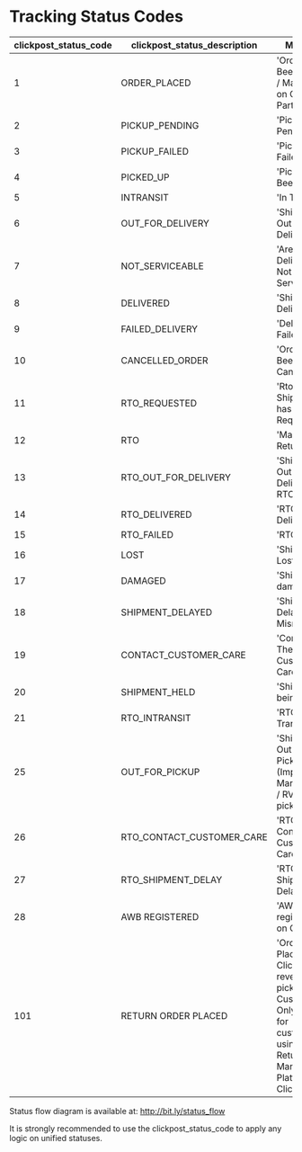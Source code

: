 # Tracking Status Codes

clickpost_status_code | clickpost_status_description | Meaning
----- | ------ |  -------
1 | ORDER_PLACED | 'Order Has Been Placed / Manifested on Courier Partner'
2 | PICKUP_PENDING | 'Pickup Pending'
3 | PICKUP_FAILED | 'Pickup Failed'
4 | PICKED_UP | 'Pickup Has Been Done'
5 | INTRANSIT | 'In Transit'
6 | OUT_FOR_DELIVERY | 'Shipment Out For Delivery'
7 | NOT_SERVICEABLE | 'Area For Delivery Is Not Servicable'
8 | DELIVERED | 'Shipment Delivered'
9 | FAILED_DELIVERY | 'Delivery Failed'
10 | CANCELLED_ORDER | 'Order Has Been Cancelled'
11 | RTO_REQUESTED | 'Rto For Shipment has been Requested'
12 | RTO     | 'Marked As Return'
13 | RTO_OUT_FOR_DELIVERY | 'Shipment Is Out For Delivery For RTO'
14 | RTO_DELIVERED | 'RTO Delivered'
15 | RTO_FAILED | 'RTO Failed'
16 | LOST     | 'Shipment is Lost'
17 | DAMAGED     | 'Shipment is damaged'
18 | SHIPMENT_DELAYED | 'Shipment Is Delayed Or Misroute'
19 | CONTACT_CUSTOMER_CARE | 'Contact To The Customer Care'
20 | SHIPMENT_HELD | 'Shipment Is being held'
21 | RTO_INTRANSIT | 'RTO In Transit'
25 | OUT_FOR_PICKUP | 'Shipment Out For Pickup' (Important in Marketplace / RVP pickups)
26 | RTO_CONTACT_CUSTOMER_CARE | 'RTO Contact Customer Care'
27 | RTO_SHIPMENT_DELAY | 'RTO Shipment Delayed'
28 | AWB REGISTERED | 'AWB registered on Clickpost'
101| RETURN ORDER PLACED | 'Order Placed in Clickpost for reverse pickup by Customer' # Only useful for customers using Returns Management Platform of Clickpost

Status flow diagram is available at: http://bit.ly/status_flow

It is strongly recommended to use the clickpost_status_code to apply any logic on unified statuses.